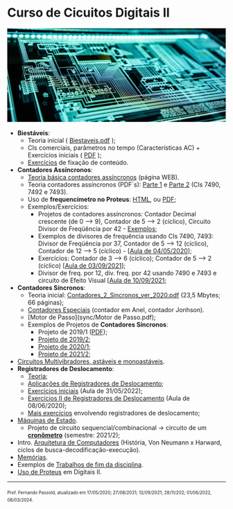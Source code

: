 # Curso de Cicuitos Digitais II

![adi-goldstein-EUsVwEOsblE-unsplash.jpg](adi-goldstein-EUsVwEOsblE-unsplash.jpg)

* **Biestáveis**:
  * Teoria inicial ( [Biestaveis.pdf](bi/Biestaveis.pdf) );
  * CIs comerciais, parâmetros no tempo (Características AC) + Exercícios iniciais ( [PDF](bi/biestaveis_caracteristicas_AC_exemplos_exercicios.pdf) );
  * [Exercícios](bi/exercicios_biestaveis_2018_2.pdf) de fixação de conteúdo.
* **Contadores Assíncronos**:
  * [Teoria básica contadores assíncronos](contador_assincrono_1.html) (página WEB).
  * Teoria contadores assíncronos (PDF´s): [Parte 1](contadores_assync/Contadores_Assicronos_2022_parte_1.pdf) e [Parte 2](contadores_assync/Contadores_Assicronos_2022_parte_2.pdf) (CIs 7490, 7492 e 7493).
  * Uso de **frequencímetro no Proteus**: [HTML](frequencimetro_proteus.html), ou [PDF](como_usar_um_simulador.pdf);
  * Exemplos/Exercícios:
    * Projetos de contadores assíncronos: Contador Decimal crescente (de 0 --> 9), Contador de 5 --> 2 (cíclico), Circuito Divisor de Freqüência por 42 - [Exemplos](Exemplos_Prpjetos_Contadores_Assincronos.html);
    * Exemplos de divisores de frequência usando CIs 7490, 7493: Divisor de Freqüência por 37, Contador de 5 --> 12 (cíclico), Contador de 12 --> 5 (cíclico) - [[Aula de 04/05/2020](exercicio_04maio2020.html)];
    * Exercícios: Contador de 3 --> 6 (cíclico); Contador de 5 --> 2 (cíclico) [[Aula de 03/09/2021](contadores_assync/exercicio_03set2021.html)];
    * Divisor de freq. por 12, div. freq. por 42 usando 7490 e 7493 e circuito de Efeito Visual [[Aula de 10/09/2021](contadores_assync/aula_10set2021.html);
* **Contadores Síncronos**:
  * Teoria inicial:  [Contadores_2_Sincronos_ver_2020.pdf](sync/Contadores_2_Sincronos_ver_2020.pdf) (23,5 Mbytes; 66 páginas);
  * [Contadores Especiais](sync/Contadores_3_especiais_ver_2020.pdf) (contador em Anel, contador Jonhson).
  * [Motor de Passo](sync/Motor de Passo.pdf);
  * Exemplos de Projetos de **Contadores Síncronos**:
    * Projeto de 2019/1 ([PDF](contador_sincrono_diferente_2019_1.pdf));
    * [Projeto de 2019/2](2019_2/contador_sync_diferente_2019_2.html);
    * [Projeto de 2020/1](2020_1/projeto_contador_sincrono_2020_1.html);
    * [Projeto de 2021/2](cont_sync_2021_2/projeto_cont_sync_2021_2.html);
* [Circuitos Multivibradores, astáveis e monoastáveis](multivibrador_astavel_monoastavel.pdf).
* **Registradores de Deslocamento**:
  * [Teoria](Reg_Deslocamento/Registradores_de_Deslocamento.pdf);
  * [Aplicações de Registradores de Deslocamento](Reg_Deslocamento/aplicacoes_reg_deslocamento.pdf);
  * [Exercícios iniciais](exercicios_inicio_2022_1.html) (Aula de 31/05/2022);
  * [Exercícios II de Registradores de Deslocamento](Reg_Deslocamento/Exemplo_uso_reg_deslocamento.html) (Aula de 08/06/2020);
  * [Mais exercícios](Reg_Deslocamento/exercicios_exemplos_uso_CIs_deslocamento.pdf) envolvendo registradores de deslocamento;
* [Máquinas de Estado](maquinas_estado_genericas.pdf).
  * Projeto de circuito sequencial/combinacional $\rightarrow$ circuito de um [**cronômetro**](cronometro/cronometro.html) (semestre: 2021/2); 
* Intro. [Arquitetura de Computadores](intro_arquitetura_computadores.pdf) (História, Von Neumann x Harward,  ciclos de busca-decodificação-execução).
* [Memórias](Memorias_Transp.pdf). 
* Exemplos de [Trabalhos de fim da disciplina](dados_trabalho_final.pdf).
* [Uso de Proteus](como_usar_um_simulador.pdf) em Digitais II.




---

<font size="1">Prof. Fernando Passold, atualizado em 17/05/2020; 27/08/2021; 12/09/2021; 28/11/202; 01/06/2022, 08/03/2024.</font> 